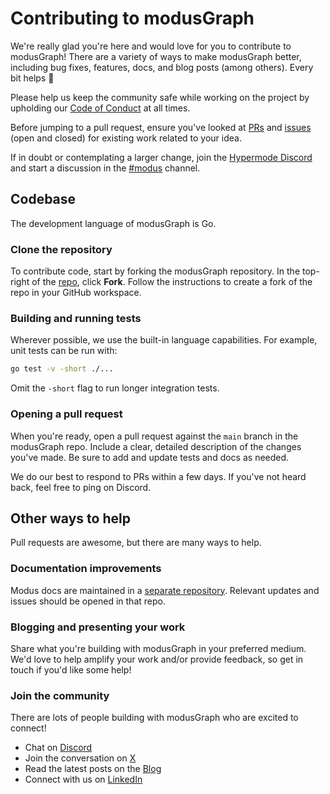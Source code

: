 # Contributing to modusGraph

We're really glad you're here and would love for you to contribute to modusGraph! There are a
variety of ways to make modusGraph better, including bug fixes, features, docs, and blog posts
(among others). Every bit helps 🙏

Please help us keep the community safe while working on the project by upholding our
[Code of Conduct](/CODE_OF_CONDUCT.md) at all times.

Before jumping to a pull request, ensure you've looked at
[PRs](https://github.com/matthewmcneely/modusgraph/pulls) and
[issues](https://github.com/matthewmcneely/modusgraph/issues) (open and closed) for existing work
related to your idea.

If in doubt or contemplating a larger change, join the
[Hypermode Discord](https://discord.hypermode.com) and start a discussion in the
[#modus](https://discord.com/channels/1267579648657850441/1292948253796466730) channel.

## Codebase

The development language of modusGraph is Go.

### Clone the repository

To contribute code, start by forking the modusGraph repository. In the top-right of the
[repo](https://github.com/matthewmcneely/modusgraph), click **Fork**. Follow the instructions to
create a fork of the repo in your GitHub workspace.

### Building and running tests

Wherever possible, we use the built-in language capabilities. For example, unit tests can be run
with:

```bash
go test -v -short ./...
```

Omit the `-short` flag to run longer integration tests.

### Opening a pull request

When you're ready, open a pull request against the `main` branch in the modusGraph repo. Include a
clear, detailed description of the changes you've made. Be sure to add and update tests and docs as
needed.

We do our best to respond to PRs within a few days. If you've not heard back, feel free to ping on
Discord.

## Other ways to help

Pull requests are awesome, but there are many ways to help.

### Documentation improvements

Modus docs are maintained in a [separate repository](https://github.com/hypermodeinc/docs). Relevant
updates and issues should be opened in that repo.

### Blogging and presenting your work

Share what you're building with modusGraph in your preferred medium. We'd love to help amplify your
work and/or provide feedback, so get in touch if you'd like some help!

### Join the community

There are lots of people building with modusGraph who are excited to connect!

- Chat on [Discord](https://discord.hypermode.com)
- Join the conversation on [X](https://x.com/hypermodeinc)
- Read the latest posts on the [Blog](https://hypermode.com/blog)
- Connect with us on [LinkedIn](https://linkedin.com/company/hypermode)
